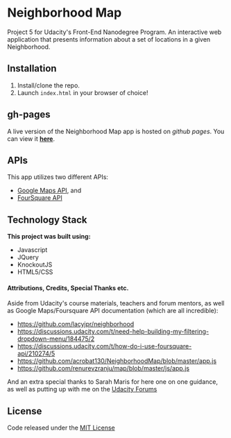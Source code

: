 # Neighborhood Map

Project 5 for Udacity's Front-End Nanodegree Program. An interactive web application that presents information about a set of locations in a given Neighborhood.

## Installation
1. Install/clone the repo.
2. Launch `index.html` in your browser of choice!

## gh-pages

A live version of the Neighborhood Map app is hosted on _github pages_. You can view it **[here](https://mickeytotes.github.io/neighborhood-map/)**.

## APIs
This app utilizes two different APIs:
  - [Google Maps API](https://developers.google.com/maps/), and
  - [FourSquare API](https://developer.foursquare.com/)

## Technology Stack
  **This project was built using:**
  - Javascript
  - JQuery
  - KnockoutJS
  - HTML5/CSS

#### Attributions, Credits, Special Thanks etc.
  Aside from Udacity's course materials, teachers and forum mentors, as well as Google Maps/Foursquare API documentation (which are all incredible):
  - https://github.com/lacyjpr/neighborhood
  - https://discussions.udacity.com/t/need-help-building-my-filtering-dropdown-menu/184475/2
  - https://discussions.udacity.com/t/how-do-i-use-foursquare-api/210274/5
  - https://github.com/acrobat130/NeighborhoodMap/blob/master/app.js
  - https://github.com/renurevzranju/map/blob/master/js/app.js

  And an extra special thanks to Sarah Maris for here one on one guidance, as well as putting up with me on the [Udacity Forums](https://discussions.udacity.com/t/having-trouble-filtering-items/211011/14)

## License
Code released under the [MIT License](/LICENSE.txt)
